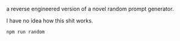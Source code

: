 a reverse engineered version of a novel random prompt generator.

I have no idea how this shit works.

```bash
npm run random
```
